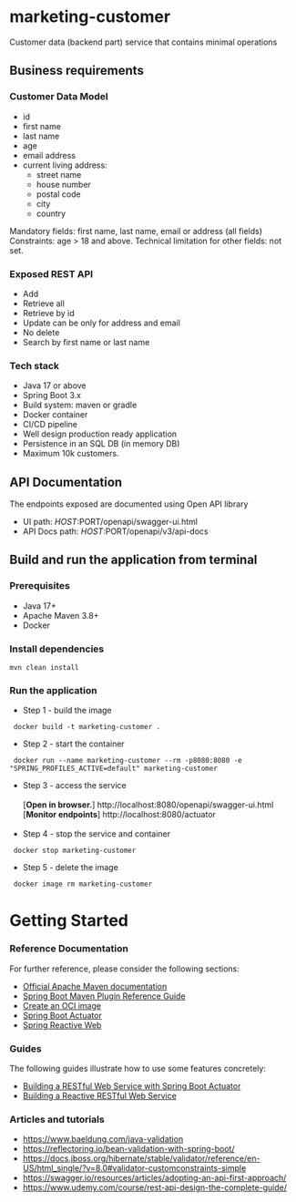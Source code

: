 # marketing-customer
Customer data (backend part) service that contains minimal operations

## Business requirements

### Customer Data Model
- id
- first name
- last name
- age
- email address
- current living address:
  - street name
  - house number
  - postal code
  - city
  - country

Mandatory fields: first name, last name, email or address (all fields)
Constraints: age > 18 and above.
Technical limitation for other fields: not set.

### Exposed REST API
- Add
- Retrieve all
- Retrieve by id
- Update can be only for address and email
- No delete
- Search by first name or last name

### Tech stack
- Java 17 or above
- Spring Boot 3.x
- Build system: maven or gradle
- Docker container
- CI/CD pipeline
- Well design production ready application
- Persistence in an SQL DB (in memory DB)
- Maximum 10k customers.

## API Documentation
The endpoints exposed are documented using Open API library

* UI path: $HOST:$PORT/openapi/swagger-ui.html
* API Docs path: $HOST:$PORT/openapi/v3/api-docs

## Build and run the application from terminal

### Prerequisites
* Java 17+
* Apache Maven 3.8+
* Docker

### Install dependencies
```shell
mvn clean install
```

### Run the application

* Step 1 - build the image
```shell
 docker build -t marketing-customer .
```
* Step 2 - start the container
```shell
 docker run --name marketing-customer --rm -p8080:8080 -e "SPRING_PROFILES_ACTIVE=default" marketing-customer
```
* Step 3 - access the service
  <br><br>
  [**Open in browser.**] http://localhost:8080/openapi/swagger-ui.html
  <br>
  [**Monitor endpoints**] http://localhost:8080/actuator
  <br><br>
* Step 4 - stop the service and container
```shell
 docker stop marketing-customer
```
* Step 5 - delete the image
```shell
 docker image rm marketing-customer
```

# Getting Started

### Reference Documentation
For further reference, please consider the following sections:

* [Official Apache Maven documentation](https://maven.apache.org/guides/index.html)
* [Spring Boot Maven Plugin Reference Guide](https://docs.spring.io/spring-boot/docs/3.1.7/maven-plugin/reference/html/)
* [Create an OCI image](https://docs.spring.io/spring-boot/docs/3.1.7/maven-plugin/reference/html/#build-image)
* [Spring Boot Actuator](https://docs.spring.io/spring-boot/docs/3.1.7/reference/htmlsingle/index.html#actuator)
* [Spring Reactive Web](https://docs.spring.io/spring-boot/docs/3.1.7/reference/htmlsingle/index.html#web.reactive)

### Guides
The following guides illustrate how to use some features concretely:

* [Building a RESTful Web Service with Spring Boot Actuator](https://spring.io/guides/gs/actuator-service/)
* [Building a Reactive RESTful Web Service](https://spring.io/guides/gs/reactive-rest-service/)

### Articles and tutorials

* https://www.baeldung.com/java-validation
* https://reflectoring.io/bean-validation-with-spring-boot/
* https://docs.jboss.org/hibernate/stable/validator/reference/en-US/html_single/?v=8.0#validator-customconstraints-simple
* https://swagger.io/resources/articles/adopting-an-api-first-approach/
* https://www.udemy.com/course/rest-api-design-the-complete-guide/